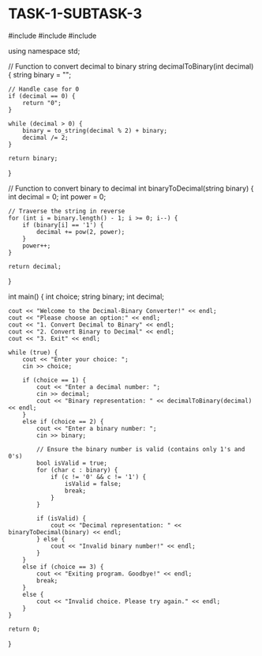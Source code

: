 # TASK-1-SUBTASK-3
#include <iostream>
#include <string>
#include <cmath>


using namespace std;

// Function to convert decimal to binary
string decimalToBinary(int decimal) {
    string binary = "";
    
    // Handle case for 0
    if (decimal == 0) {
        return "0";
    }
    
    while (decimal > 0) {
        binary = to_string(decimal % 2) + binary;
        decimal /= 2;
    }
    
    return binary;
}

// Function to convert binary to decimal
int binaryToDecimal(string binary) {
    int decimal = 0;
    int power = 0;
    
    // Traverse the string in reverse
    for (int i = binary.length() - 1; i >= 0; i--) {
        if (binary[i] == '1') {
            decimal += pow(2, power);
        }
        power++;
    }
    
    return decimal;
}

int main() {
    int choice;
    string binary;
    int decimal;
    
    cout << "Welcome to the Decimal-Binary Converter!" << endl;
    cout << "Please choose an option:" << endl;
    cout << "1. Convert Decimal to Binary" << endl;
    cout << "2. Convert Binary to Decimal" << endl;
    cout << "3. Exit" << endl;
    
    while (true) {
        cout << "Enter your choice: ";
        cin >> choice;
        
        if (choice == 1) {
            cout << "Enter a decimal number: ";
            cin >> decimal;
            cout << "Binary representation: " << decimalToBinary(decimal) << endl;
        }
        else if (choice == 2) {
            cout << "Enter a binary number: ";
            cin >> binary;
            
            // Ensure the binary number is valid (contains only 1's and 0's)
            bool isValid = true;
            for (char c : binary) {
                if (c != '0' && c != '1') {
                    isValid = false;
                    break;
                }
            }
            
            if (isValid) {
                cout << "Decimal representation: " << binaryToDecimal(binary) << endl;
            } else {
                cout << "Invalid binary number!" << endl;
            }
        }
        else if (choice == 3) {
            cout << "Exiting program. Goodbye!" << endl;
            break;
        }
        else {
            cout << "Invalid choice. Please try again." << endl;
        }
    }
    
    return 0;
}
